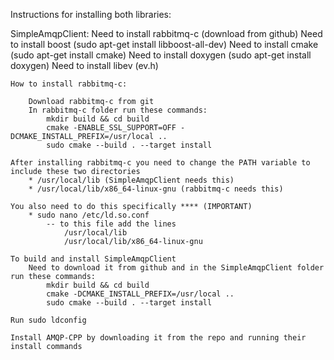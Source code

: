 Instructions for installing both libraries:


SimpleAmqpClient:
    Need to install rabbitmq-c (download from github)
    Need to install boost (sudo apt-get install libboost-all-dev)
    Need to install cmake (sudo apt-get install cmake)
    Need to install doxygen (sudo apt-get install doxygen)
    Need to install libev (ev.h)

    How to install rabbitmq-c:

        Download rabbitmq-c from git
        In rabbitmq-c folder run these commands:
            mkdir build && cd build
            cmake -ENABLE_SSL_SUPPORT=OFF -DCMAKE_INSTALL_PREFIX=/usr/local ..
            sudo cmake --build . --target install

    After installing rabbitmq-c you need to change the PATH variable to include these two directories
        * /usr/local/lib (SimpleAmqpClient needs this)
        * /usr/local/lib/x86_64-linux-gnu (rabbitmq-c needs this)

    You also need to do this specifically **** (IMPORTANT)
        * sudo nano /etc/ld.so.conf
            -- to this file add the lines
                /usr/local/lib
                /usr/local/lib/x86_64-linux-gnu

    To build and install SimpleAmqpClient
        Need to download it from github and in the SimpleAmqpClient folder run these commands:
            mkdir build && cd build
            cmake -DCMAKE_INSTALL_PREFIX=/usr/local ..
            sudo cmake --build . --target install

    Run sudo ldconfig 

    Install AMQP-CPP by downloading it from the repo and running their install commands
